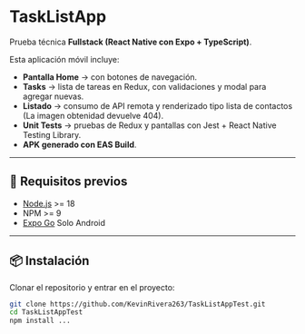 #  TaskListApp

Prueba técnica **Fullstack (React Native con Expo + TypeScript)**.  

Esta aplicación móvil incluye:
- **Pantalla Home** → con botones de navegación.  
- **Tasks** → lista de tareas en Redux, con validaciones y modal para agregar nuevas.  
- **Listado** → consumo de API remota y renderizado tipo lista de contactos (La imagen obtenidad devuelve 404).  
- **Unit Tests** → pruebas de Redux y pantallas con Jest + React Native Testing Library.  
- **APK generado con EAS Build**.  

---

## 🚀 Requisitos previos

- [Node.js](https://nodejs.org/) >= 18  
- NPM >= 9  
- [Expo Go](https://play.google.com/store/apps/details?id=host.exp.exponent) Solo Android
  


---

## 📦 Instalación

Clonar el repositorio y entrar en el proyecto:

```bash
git clone https://github.com/KevinRivera263/TaskListAppTest.git
cd TaskListAppTest
npm install ... 


